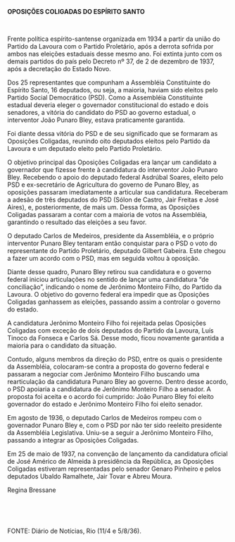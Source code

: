 **OPOSIÇÕES COLIGADAS DO ESPÍRITO SANTO**

 

Frente política espírito-santense organizada em 1934 a partir da união
do Partido da Lavoura com o Partido Proletário, após a derrota sofrida
por ambos nas eleições estaduais desse mesmo ano. Foi extinta junto com
os demais partidos do país pelo Decreto nº 37, de 2 de dezembro de 1937,
após a decretação do Estado Novo.

Dos 25 representantes que compunham a Assembléia Constituinte do
Espírito Santo, 16 deputados, ou seja, a maioria, haviam sido eleitos
pelo Partido Social Democrático (PSD). Como a Assembléia Constituinte
estadual deveria eleger o governador constitucional do estado e dois
senadores, a vitória do candidato do PSD ao governo estadual, o
interventor João Punaro Bley, estava praticamente garantida.

Foi diante dessa vitória do PSD e de seu significado que se formaram as
Oposições Coligadas, reunindo oito deputados eleitos pelo Partido da
Lavoura e um deputado eleito pelo Partido Proletário.

O objetivo principal das Oposições Coligadas era lançar um candidato a
governador que fizesse frente à candidatura do interventor João Punaro
Bley. Recebendo o apoio do deputado federal Asdrúbal Soares, eleito pelo
PSD e ex-secretário de Agricultura do governo de Punaro Bley, as
oposições passaram imediatamente a articular sua candidatura. Receberam
a adesão de três deputados do PSD (Sólon de Castro, Jair Freitas e José
Aires), e, posteriormente, de mais um. Dessa forma, as Oposições
Coligadas passaram a contar com a maioria de votos na Assembléia,
garantindo o resultado das eleições a seu favor.

O deputado Carlos de Medeiros, presidente da Assembléia, e o próprio
interventor Punaro Bley tentaram então conquistar para o PSD o voto do
representante do Partido Proletário, deputado Gilbert Gabeira. Este
chegou a fazer um acordo com o PSD, mas em seguida voltou à oposição.

Diante desse quadro, Punaro Bley retirou sua candidatura e o governo
federal iniciou articulações no sentido de lançar uma candidatura “de
conciliação”, indicando o nome de Jerônimo Monteiro Filho, do Partido da
Lavoura. O objetivo do governo federal era impedir que as Oposições
Coligadas ganhassem as eleições, passando assim a controlar o governo do
estado.

A candidatura Jerônimo Monteiro Filho foi rejeitada pelas Oposições
Coligadas com exceção de dois deputados do Partido da Lavoura, Luís
Tinoco da Fonseca e Carlos Sá. Desse modo, ficou novamente garantida a
maioria para o candidato da situação.

Contudo, alguns membros da direção do PSD, entre os quais o presidente
da Assembléia, colocaram-se contra a proposta do governo federal e
passaram a negociar com Jerônimo Monteiro Filho buscando uma
rearticulação da candidatura Punaro Bley ao governo. Dentro desse
acordo, o PSD apoiaria a candidatura de Jerônimo Monteiro Filho a
senador. A proposta foi aceita e o acordo foi cumprido: João Punaro Bley
foi eleito governador do estado e Jerônimo Monteiro Filho foi eleito
senador.

Em agosto de 1936, o deputado Carlos de Medeiros rompeu com o governador
Punaro Bley e, com o PSD por não ter sido reeleito presidente da
Assembléia Legislativa. Uniu-se a seguir a Jerônimo Monteiro Filho,
passando a integrar as Oposições Coligadas.

Em 25 de maio de 1937, na convenção de lançamento da candidatura oficial
de José Américo de Almeida à presidência da República, as Oposições
Coligadas estiveram representadas pelo senador Genaro Pinheiro e pelos
deputados Ubaldo Ramalhete, Jair Tovar e Abreu Moura.

Regina Bressane

 

 

FONTE: Diário de Notícias, Rio (11/4 e 5/8/36).

 
